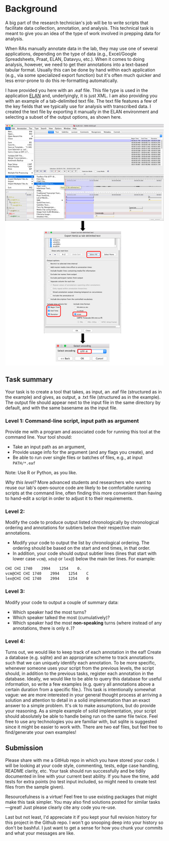 # Background

A big part of the research technician's job will be to write scripts that facilitate data collection, annotation, and analysis. This technical task is meant to give you an idea of the type of work involved in prepping data for analysis.

When RAs manually annotate data in the lab, they may use one of several applications, depending on the type of data (e.g., Excel/Google Spreadsheets, Praat, ELAN, Datavyu, etc.). When it comes to doing analysis, however, we need to get their annotations into a text-based tabular format. Usually this can be done by hand within each application (e.g., via some specialized export function) but it's often much quicker and less error-prone to do this re-formatting automatically.

I have provided you here with an .eaf file. This file type is used in the application [ELAN](https://archive.mpi.nl/tla/elan) and, underlyingly, it is just XML. I am also providing you with an example of a tab-delimited text file. The text file features a few of the key fields that we typically use for analysis with transcribed data. I created the text file by exporting it manually in the ELAN environment and selecting a subset of the output options, as shown here.

![ELAN manual export example](ELAN_manual_export_example.png)

## Task summary

Your task is to create a tool that takes, as input, an .eaf file (structured as in the example) and gives, as output, a .txt file (structured as in the example). The output file should appear next to the input file in the same directory by default, and with the same basename as the input file.

### Level 1: Command-line script, input path as argument

Provide me with a program and associated code for running this tool at the command line. Your tool should:

* Take an input path as an argument,
* Provide usage info for the argument (and any flags you create), and
* Be able to run over single files or batches of files, e.g., at input `PATH/*.eaf`

Note: Use R or Python, as you like.

_Why this level?_ More advanced students and researchers who want to reuse our lab's open-source code are likely to be comfortable running scripts at the command line, often finding this more convenient than having to hand-edit a script in order to adjust it to their requirements.

### Level 2: 
Modify the code to produce output listed chronologically by chronological ordering and  annotations for subtiers below their respective 
main annotations.

* Modify your code to output the list by chronological ordering. The ordering should be based on the start and end times, in that order.
* In addition, your code should output subtier lines (lines that start with lower case `vcm@`, `xds@` or `lex@`) below the main tier lines. For example: 

```
CHI	CHI	1740	2994	1254	0.
vcm@CHI	CHI	1740	2994	1254	C
lex@CHI	CHI	1740	2994	1254	0

```


### Level 3:

Modify your code to output a couple of summary data: 

* Which speaker had the most turns?
* Which speaker talked the most (cumulatively)? 
* Which speaker had the most **non-speaking** turns (where instead of any annotations, there is only `0.`)?

### Level 4:

Turns out, we would like to keep track of each annotation in the eaf! Create a database (e.g. sqlite) and an appropriate scheme to track annotations such that we can uniquely identify
each annotation. To be more specific, whenever someone uses your script from the previous levels, the script should, in addition to the previous tasks, register each annotation in the 
database. Ideally, we would like to be able to query this database for useful information, so write a few examples (e.g. query all annotations above a certain duration from a specific 
file.). This task is intentionally somewhat vague: we are more interested in your general thought process at arriving a solution and attention to detail in a solid implementation than 
an exact answer to a simple problem. It's ok to make assumptions, but do provide your reasoning. As a simple example of solid implementation, your script should absolutely be able to 
handle being run on the same file twice. Feel free to use any technologies you are familiar with, but sqlite is suggested since it might be easier to work with. There are two eaf files, 
but feel free to find/generate your own examples!


## Submission

Please share with me a GitHub repo in which you have stored your code. I will be looking at your code style, commenting, tests, edge case 
handling, README clarity, etc. Your task should run successfully and be tidily documented in line with your current best ability. If you
have the time, add tests for extra points (no test input included, so might need to create test files from the sample given). 

Resourcefulness is a virtue! Feel free to use existing packages  that might make this task simpler. You may also find solutions posted for
similar tasks—great! Just please clearly cite any code you re-use.

Last but not least, I'd appreciate it if you kept your full revision history for this project in the Github repo. I won't go snooping deep
into your history so don't be bashful. I just want to get a sense for how you chunk your commits and what your messages are like.
